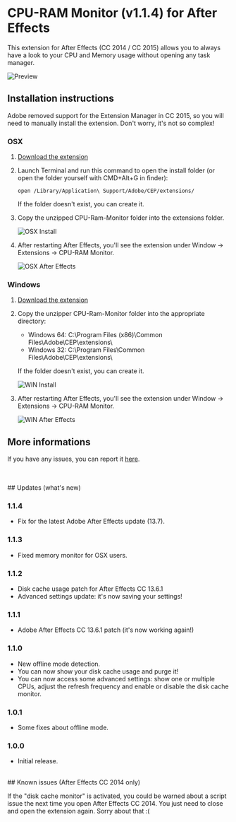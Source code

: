 # CPU-RAM Monitor (v1.1.4) for After Effects

This extension for After Effects (CC 2014 / CC 2015) allows you to always have a look to your CPU and Memory usage without opening any task manager.

![Preview](https://i.imgur.com/aCGtXpd.png)

## Installation instructions

Adobe removed support for the Extension Manager in CC 2015, so you will need to manually install the extension. Don't worry, it's not so complex!

### OSX

1. [Download the extension](https://github.com/0ather/AFX-CpuRamMonitor/archive/master.zip)

2. Launch Terminal and run this command to open the install folder (or open the folder yourself with CMD+Alt+G in finder):

	```
	open /Library/Application\ Support/Adobe/CEP/extensions/
	```

	If the folder doesn't exist, you can create it.

3. Copy the unzipped CPU-Ram-Monitor folder into the extensions folder.

	![OSX Install](https://i.imgur.com/YGhNkaC.png)


4. After restarting After Effects, you'll see the extension under Window -> Extensions -> CPU-RAM Monitor.

	![OSX After Effects](http://i.imgur.com/Q5VUCt6.jpg)


### Windows

1. [Download the extension](https://github.com/0ather/AFX-CpuRamMonitor/archive/master.zip)

2. Copy the unzipper CPU-Ram-Monitor folder into the appropriate directory:
	- Windows 64: C:\Program Files (x86)\Common Files\Adobe\CEP\extensions\
	- Windows 32: C:\Program Files\Common Files\Adobe\CEP\extensions\

	If the folder doesn't exist, you can create it.
	
	![WIN Install](http://i.imgur.com/4Z6a1kh.jpg)

3. After restarting After Effects, you'll see the extension under Window -> Extensions -> CPU-RAM Monitor.

	![WIN After Effects](http://i.imgur.com/qIsi3tI.jpg)
		
	
## More informations

If you have any issues, you can report it [here](https://github.com/0ather/AFX-CpuRamMonitor/issues).
  
<br />
<br />
## Updates (what's new)

### 1.1.4
- Fix for the latest Adobe After Effects update (13.7).

### 1.1.3
- Fixed memory monitor for OSX users.

### 1.1.2
- Disk cache usage patch for After Effects CC 13.6.1
- Advanced settings update: it's now saving your settings!

### 1.1.1
- Adobe After Effects CC 13.6.1 patch (it's now working again!)

### 1.1.0
- New offline mode detection.
- You can now show your disk cache usage and purge it!
- You can now access some advanced settings: show one or multiple CPUs, adjust the refresh frequency and enable or disable the disk cache monitor.

### 1.0.1
- Some fixes about offline mode.

### 1.0.0
- Initial release.

<br />
## Known issues (After Effects CC 2014 only)

If the "disk cache monitor" is activated, you could be warned about a script issue the next time you open After Effects CC 2014. You just need to close and open the extension again. Sorry about that :(